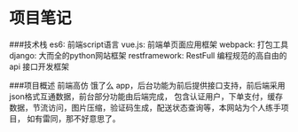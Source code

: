 # 项目笔记


###技术栈
es6: 前端script语言
vue.js: 前端单页面应用框架
webpack: 打包工具
django: 大而全的python网站框架
restframework: RestFull 编程规范的高自由的 api 接口开发框架

###项目概述
前端高仿 饿了么 app，后台功能为前后提供接口支持，前后端采用json格式互通数据，前台部分功能由后端完成，
包含认证用户，下单支付，缓存数据，节流访问，图片压缩，验证码生成，配送状态查询等，本网站为个人练手项目，
如有雷同，那不好意思了。

